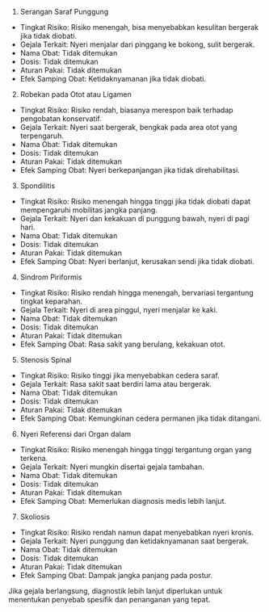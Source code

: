 1. Serangan Saraf Punggung  
 - Tingkat Risiko: Risiko menengah, bisa menyebabkan kesulitan bergerak jika tidak diobati.  
 - Gejala Terkait: Nyeri menjalar dari pinggang ke bokong, sulit bergerak.  
 - Nama Obat: Tidak ditemukan  
 - Dosis: Tidak ditemukan  
 - Aturan Pakai: Tidak ditemukan  
 - Efek Samping Obat: Ketidaknyamanan jika tidak diobati.  

2. Robekan pada Otot atau Ligamen  
 - Tingkat Risiko: Risiko rendah, biasanya merespon baik terhadap pengobatan konservatif.  
 - Gejala Terkait: Nyeri saat bergerak, bengkak pada area otot yang terpengaruh.  
 - Nama Obat: Tidak ditemukan  
 - Dosis: Tidak ditemukan  
 - Aturan Pakai: Tidak ditemukan  
 - Efek Samping Obat: Nyeri berkepanjangan jika tidak direhabilitasi.  

3. Spondilitis  
 - Tingkat Risiko: Risiko menengah hingga tinggi jika tidak diobati dapat mempengaruhi mobilitas jangka panjang.  
 - Gejala Terkait: Nyeri dan kekakuan di punggung bawah, nyeri di pagi hari.  
 - Nama Obat: Tidak ditemukan  
 - Dosis: Tidak ditemukan  
 - Aturan Pakai: Tidak ditemukan  
 - Efek Samping Obat: Nyeri berlanjut, kerusakan sendi jika tidak diobati.  

4. Sindrom Piriformis  
 - Tingkat Risiko: Risiko rendah hingga menengah, bervariasi tergantung tingkat keparahan.  
 - Gejala Terkait: Nyeri di area pinggul, nyeri menjalar ke kaki.  
 - Nama Obat: Tidak ditemukan  
 - Dosis: Tidak ditemukan  
 - Aturan Pakai: Tidak ditemukan  
 - Efek Samping Obat: Rasa sakit yang berulang, kekakuan otot.  

5. Stenosis Spinal  
 - Tingkat Risiko: Risiko tinggi jika menyebabkan cedera saraf.  
 - Gejala Terkait: Rasa sakit saat berdiri lama atau bergerak.  
 - Nama Obat: Tidak ditemukan  
 - Dosis: Tidak ditemukan  
 - Aturan Pakai: Tidak ditemukan  
 - Efek Samping Obat: Kemungkinan cedera permanen jika tidak ditangani.  

6. Nyeri Referensi dari Organ dalam  
 - Tingkat Risiko: Risiko menengah hingga tinggi tergantung organ yang terkena.  
 - Gejala Terkait: Nyeri mungkin disertai gejala tambahan.  
 - Nama Obat: Tidak ditemukan  
 - Dosis: Tidak ditemukan  
 - Aturan Pakai: Tidak ditemukan  
 - Efek Samping Obat: Memerlukan diagnosis medis lebih lanjut.  

7. Skoliosis  
 - Tingkat Risiko: Risiko rendah namun dapat menyebabkan nyeri kronis.  
 - Gejala Terkait: Nyeri punggung dan ketidaknyamanan saat bergerak.  
 - Nama Obat: Tidak ditemukan  
 - Dosis: Tidak ditemukan  
 - Aturan Pakai: Tidak ditemukan  
 - Efek Samping Obat: Dampak jangka panjang pada postur.  

Jika gejala berlangsung, diagnostik lebih lanjut diperlukan untuk menentukan penyebab spesifik dan penanganan yang tepat.